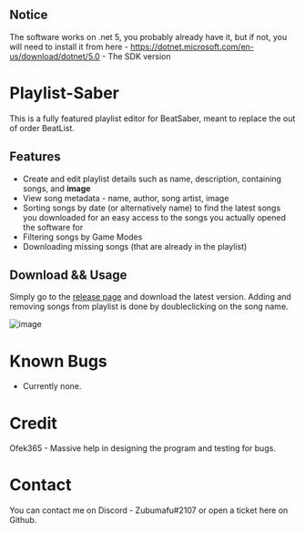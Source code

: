 ## Notice
The software works on .net 5, you probably already have it, but if not, you will need to install it from here - 
https://dotnet.microsoft.com/en-us/download/dotnet/5.0 - The SDK version

# Playlist-Saber
This is a fully featured playlist editor for BeatSaber, meant to replace the out of order BeatList.

## Features

- Create and edit playlist details such as name, description, containing songs, and **image**
- View song metadata - name, author, song artist, image
- Sorting songs by date (or alternatively name) to find the latest songs you downloaded for an easy access to the songs you actually opened the software for
- Filtering songs by Game Modes
- Downloading missing songs (that are already in the playlist)


## Download && Usage
Simply go to the [release page](https://github.com/Zoobumafu/Playlist-Saber/releases) and download the latest version.
Adding and removing songs from playlist is done by doubleclicking on the song name.

![image](https://user-images.githubusercontent.com/81674290/142729657-22febd94-2478-44bc-b086-3c49db89ae91.png)

# Known Bugs 
- Currently none.    
   
# Credit 

Ofek365 - Massive help in designing the program and testing for bugs.

# Contact
You can contact me on Discord - Zubumafu#2107 or open a ticket here on Github.
